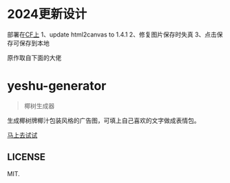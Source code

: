# 2024更新设计
部署在[CF上](https://coconutpostergenerator.pages.dev/)
1、update html2canvas to 1.4.1
2、修复图片保存时失真
3、点击保存可保存到本地

原作取自下面的大佬

# yeshu-generator

> 椰树生成器

生成椰树牌椰汁包装风格的广告图，可填上自己喜欢的文字做成表情包。

[马上去试试](https://sevenoutman.github.io/yeshu-generator/)

## LICENSE

MIT.